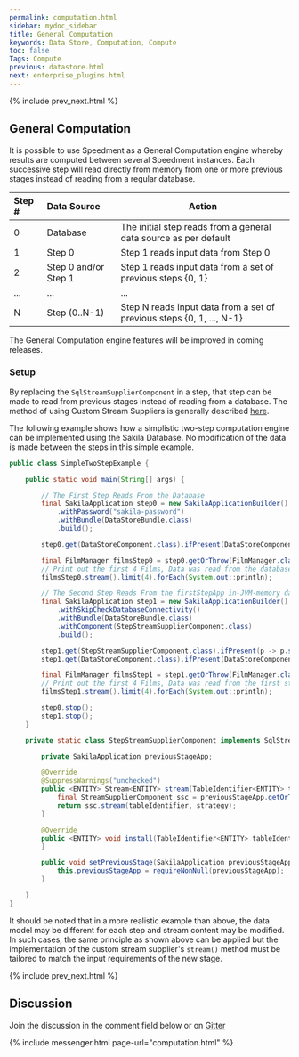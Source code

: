 ```yaml
---
permalink: computation.html
sidebar: mydoc_sidebar
title: General Computation
keywords: Data Store, Computation, Compute
toc: false
Tags: Compute
previous: datastore.html
next: enterprise_plugins.html
---
```


{% include prev_next.html %}

## General Computation
It is possible to use Speedment as a General Computation engine whereby results are computed between several Speedment instances. Each successive step will read directly from memory from one or more previous stages instead of reading from a regular database. 


| Step # | Data Source            | Action
| :----- | :--------------------- | ------------------------------- |
|  0     | Database               | The initial step reads from a general data source as per default
|  1     | Step 0                 | Step 1 reads input data from Step 0
|  2     | Step 0 and/or Step 1   | Step 1 reads input data from a set of previous steps {0, 1}
|  ...   | ...                    | ...
|  N     | Step (0..N-1)          | Step N reads input data from a set of previous steps {0, 1, ..., N-1}

The General Computation engine features will be improved in coming releases.


### Setup
By replacing the `SqlStreamSupplierComponent` in a step, that step can be made to read from previous stages instead of reading from a database. The method of using Custom Stream Suppliers is generally described [here](advanced_features.html#custom-stream-suppliers).

The following example shows how a simplistic two-step computation engine can be implemented using the Sakila Database. No modification of the data is made between the steps in this simple example.

``` java
public class SimpleTwoStepExample {

    public static void main(String[] args) {

        // The First Step Reads From the Database
        final SakilaApplication step0 = new SakilaApplicationBuilder()
            .withPassword("sakila-password")
            .withBundle(DataStoreBundle.class)
            .build();

        step0.get(DataStoreComponent.class).ifPresent(DataStoreComponent::load);

        final FilmManager filmsStep0 = step0.getOrThrow(FilmManager.class);
        // Print out the first 4 Films, Data was read from the database
        filmsStep0.stream().limit(4).forEach(System.out::println);

        // The Second Step Reads From the firstStepApp in-JVM-memory data
        final SakilaApplication step1 = new SakilaApplicationBuilder()
            .withSkipCheckDatabaseConnectivity()
            .withBundle(DataStoreBundle.class)
            .withComponent(StepStreamSupplierComponent.class)
            .build();

        step1.get(StepStreamSupplierComponent.class).ifPresent(p -> p.setPreviousStage(step0));
        step1.get(DataStoreComponent.class).ifPresent(DataStoreComponent::load);

        final FilmManager filmsStep1 = step1.getOrThrow(FilmManager.class);
        // Print out the first 4 Films, Data was read from the first step
        filmsStep1.stream().limit(4).forEach(System.out::println);

        step0.stop();
        step1.stop();
    }

    private static class StepStreamSupplierComponent implements SqlStreamSupplierComponent {

        private SakilaApplication previousStageApp;

        @Override
        @SuppressWarnings("unchecked")
        public <ENTITY> Stream<ENTITY> stream(TableIdentifier<ENTITY> tableIdentifier, ParallelStrategy strategy) {
            final StreamSupplierComponent ssc = previousStageApp.getOrThrow(StreamSupplierComponent.class);
            return ssc.stream(tableIdentifier, strategy);
        }

        @Override
        public <ENTITY> void install(TableIdentifier<ENTITY> tableIdentifier, SqlFunction<ResultSet, ENTITY> entityMapper) {
        }

        public void setPreviousStage(SakilaApplication previousStageApp) {
            this.previousStageApp = requireNonNull(previousStageApp);
        }

    }
}

```
It should be noted that in a more realistic example than above, the data model may be different for each step and stream content may be modified. In such cases, the same principle as shown above can be applied but the implementation of the custom stream supplier's `stream()` method must be tailored to match the input requirements of the new stage.


{% include prev_next.html %}

## Discussion
Join the discussion in the comment field below or on [Gitter](https://gitter.im/speedment/speedment)

{% include messenger.html page-url="computation.html" %}
